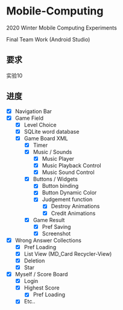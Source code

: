# Mobile-Computing

2020 Winter Mobile Computing Experiments

Final Team Work (Android Studio)

## 要求

实验10

## 进度

- [x] Navigation Bar
- [x] Game Field
  - [x] Level Choice
  - [x] SQLite word database
  - [x] Game Board XML
    - [x] Timer
    - [x] Music / Sounds
      - [x] Music Player
      - [x] Music Playback Control
      - [x] Music Sound Control
    - [x] Buttons / Widgets
      - [x] Button binding 
      - [x] Button Dynamic Color
      - [x] Judgement function
        - [x] Destroy Animations
        - [x] Credit Animations
    - [x] Game Result
      - [x] Pref Saving
      - [x] Screenshot
- [x] Wrong Answer Collections
  - [x] Pref Loading
  - [x] List View (MD_Card Recycler-View)
  - [x] Deletion
  - [x] Star
- [x] Myself / Score Board
  - [x] Login
  - [x] Highest Score
    - [x] Pref Loading
  - [x] Etc..